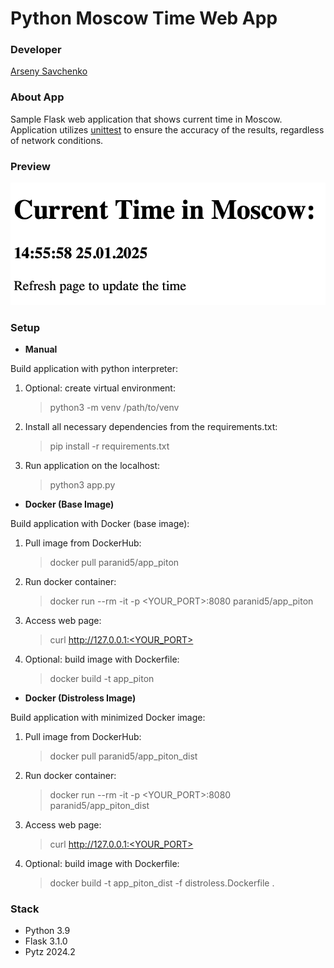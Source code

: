 # Python Moscow Time Web App

### Developer

[Arseny Savchenko](https://github.com/dinaraparanid)

### About App

Sample Flask web application that shows current time in Moscow.
Application utilizes [unittest](https://docs.python.org/3/library/unittest.html)
to ensure the accuracy of the results, regardless of network conditions.

### Preview

![preview.png](res/preview.png)

### Setup

* **Manual**

Build application with python interpreter:

1. Optional: create virtual environment:
   > python3 -m venv /path/to/venv

2. Install all necessary dependencies from the requirements.txt:
   > pip install -r requirements.txt

3. Run application on the localhost:
   > python3 app.py

* **Docker (Base Image)**

Build application with Docker (base image):

1. Pull image from DockerHub:
   > docker pull paranid5/app_piton

2. Run docker container:
   > docker run --rm -it -p <YOUR_PORT>:8080 paranid5/app_piton

3. Access web page:
   > curl http://127.0.0.1:<YOUR_PORT>

4. Optional: build image with Dockerfile:
   > docker build -t app_piton

* **Docker (Distroless Image)**

Build application with minimized Docker image:

1. Pull image from DockerHub:
   > docker pull paranid5/app_piton_dist

2. Run docker container:
   > docker run --rm -it -p <YOUR_PORT>:8080 paranid5/app_piton_dist

3. Access web page:
   > curl http://127.0.0.1:<YOUR_PORT>

4. Optional: build image with Dockerfile:
   > docker build -t app_piton_dist -f distroless.Dockerfile .

### Stack

<ul>
   <li>Python 3.9</li>
   <li>Flask 3.1.0</li>
   <li>Pytz 2024.2</li>
</ul>
